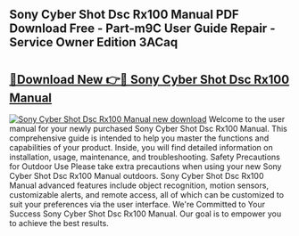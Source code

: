 ## Sony Cyber Shot Dsc Rx100 Manual PDF Download Free - Part-m9C User Guide Repair - Service Owner Edition 3ACaq

# <h2><a href="http://cf22153.oget.top/?id=Sony+Cyber+Shot+Dsc+Rx100+Manual">🔗Download New 👉🔴 Sony Cyber Shot Dsc Rx100 Manual</a></h2>

[![Sony Cyber Shot Dsc Rx100 Manual new download](https://i.imgur.com/5g1atiW.png)](http://cf22153.oget.top/?id=Sony+Cyber+Shot+Dsc+Rx100+Manual)
Welcome to the user manual for your newly purchased Sony Cyber Shot Dsc Rx100 Manual. This comprehensive guide is intended to help you master the functions and capabilities of your product. Inside, you will find detailed information on installation, usage, maintenance, and troubleshooting. Safety Precautions for Outdoor Use Please take extra precautions when using your new Sony Cyber Shot Dsc Rx100 Manual outdoors. Sony Cyber Shot Dsc Rx100 Manual advanced features include object recognition, motion sensors, customizable alerts, and remote access, all of which can be customized to suit your preferences via the user interface. We're Committed to Your Success Sony Cyber Shot Dsc Rx100 Manual. Our goal is to empower you to achieve the best results.
